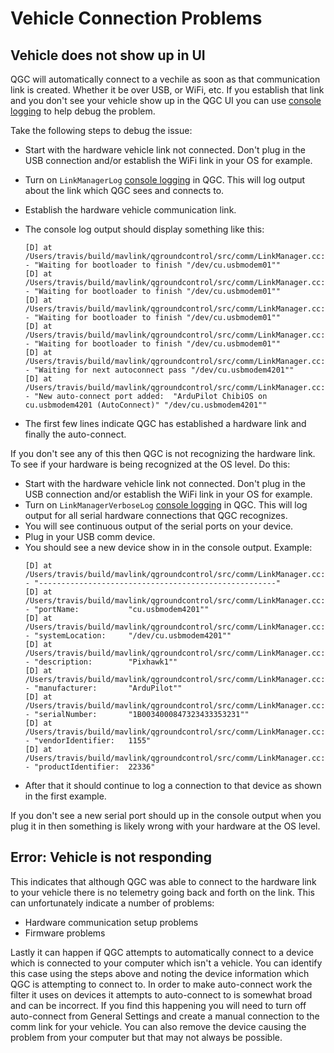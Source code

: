 # Vehicle Connection Problems

## Vehicle does not show up in UI
QGC will automatically connect to a vechile as soon as that communication link is created. Whether it be over USB, or WiFi, etc. If you establish that link and you don't see your vehicle show up in the QGC UI you can use [console logging](../SettingsView/console_logging.md) to help debug the problem.

Take the following steps to debug the issue:

* Start with the hardware vehicle link not connected. Don't plug in the USB connection and/or establish the WiFi link in your OS for example.
* Turn on `LinkManagerLog` [console logging](../SettingsView/console_logging.md) in QGC. This will log output about the link which QGC sees and connects to.
* Establish the hardware vehicle communication link.
* The console log output should display something like this:

  ```
  [D] at /Users/travis/build/mavlink/qgroundcontrol/src/comm/LinkManager.cc:563 - "Waiting for bootloader to finish "/dev/cu.usbmodem01""
  [D] at /Users/travis/build/mavlink/qgroundcontrol/src/comm/LinkManager.cc:563 - "Waiting for bootloader to finish "/dev/cu.usbmodem01""
  [D] at /Users/travis/build/mavlink/qgroundcontrol/src/comm/LinkManager.cc:563 - "Waiting for bootloader to finish "/dev/cu.usbmodem01""
  [D] at /Users/travis/build/mavlink/qgroundcontrol/src/comm/LinkManager.cc:563 - "Waiting for bootloader to finish "/dev/cu.usbmodem01""
  [D] at /Users/travis/build/mavlink/qgroundcontrol/src/comm/LinkManager.cc:572 - "Waiting for next autoconnect pass "/dev/cu.usbmodem4201""
  [D] at /Users/travis/build/mavlink/qgroundcontrol/src/comm/LinkManager.cc:613 - "New auto-connect port added:  "ArduPilot ChibiOS on cu.usbmodem4201 (AutoConnect)" "/dev/cu.usbmodem4201""
  ```
* The first few lines indicate QGC has established a hardware link and finally the auto-connect.

If you don't see any of this then QGC is not recognizing the hardware link. To see if your hardware is being recognized at the OS level. Do this:

* Start with the hardware vehicle link not connected. Don't plug in the USB connection and/or establish the WiFi link in your OS for example.
* Turn on `LinkManagerVerboseLog` [console logging](../SettingsView/console_logging.md) in QGC. This will log output for all serial hardware connections that QGC recognizes.
* You will see continuous output of the serial ports on your device.
* Plug in your USB comm device.
* You should see a new device show in in the console output. Example:
  ```
  [D] at /Users/travis/build/mavlink/qgroundcontrol/src/comm/LinkManager.cc:520 - "-----------------------------------------------------"
  [D] at /Users/travis/build/mavlink/qgroundcontrol/src/comm/LinkManager.cc:521 - "portName:           "cu.usbmodem4201""
  [D] at /Users/travis/build/mavlink/qgroundcontrol/src/comm/LinkManager.cc:522 - "systemLocation:     "/dev/cu.usbmodem4201""
  [D] at /Users/travis/build/mavlink/qgroundcontrol/src/comm/LinkManager.cc:523 - "description:        "Pixhawk1""
  [D] at /Users/travis/build/mavlink/qgroundcontrol/src/comm/LinkManager.cc:524 - "manufacturer:       "ArduPilot""
  [D] at /Users/travis/build/mavlink/qgroundcontrol/src/comm/LinkManager.cc:525 - "serialNumber:       "1B0034000847323433353231""
  [D] at /Users/travis/build/mavlink/qgroundcontrol/src/comm/LinkManager.cc:526 - "vendorIdentifier:   1155"
  [D] at /Users/travis/build/mavlink/qgroundcontrol/src/comm/LinkManager.cc:527 - "productIdentifier:  22336"
  ```
* After that it should continue to log a connection to that device as shown in the first example.

If you don't see a new serial port should up in the console output when you plug it in then something is likely wrong with your hardware at the OS level.

## Error: Vehicle is not responding

This indicates that although QGC was able to connect to the hardware link to your vehicle there is no telemetry going back and forth on the link. This can unfortunately indicate a number of problems:

* Hardware communication setup problems
* Firmware problems

Lastly it can happen if QGC attempts to automatically connect to a device which is connected to your computer which isn't a vehicle. You can identify this case using the steps above and noting the device information which QGC is attempting to connect to. In order to make auto-connect work the filter it uses on devices it attempts to auto-connect to is somewhat broad and can be incorrect. If you find this happening you will need to turn off auto-connect from General Settings and create a manual connection to the comm link for your vehicle. You can also remove the device causing the problem from your computer but that may not always be possible.
